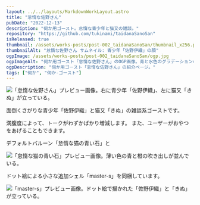 ```yaml
---
layout: ../../layouts/MarkdownWorkLayout.astro
title: "怠惰な佐野さん"
pubDate: "2022-12-13"
description: "伺か用ゴースト。怠惰な青少年と猫又の雑談。"
repository: "https://github.com/tukinami/taidanaSanoSan"
isReleased: true
thumbnail: /assets/works-posts/post-002_taidanaSanoSan/thumbnail_x256.png
thumbnailAlt: "怠惰な佐野さん サムネイル: 青少年「佐野伊織」の顔"
ogpImage: /assets/works-posts/post-002_taidanaSanoSan/ogp.jpg
ogpImageAlt: "伺か用ゴースト「怠惰な佐野さん」のOGP画像。青と水色のグラデーションのカーディガンを着た少年「佐野伊織」と猫又「きぬ」が立っている。"
ogpDescription: "伺か用ゴースト「怠惰な佐野さん」の紹介ページ。"
tags: ["伺か", "伺か-ゴースト"]
---
```


![「怠惰な佐野さん」プレビュー画像。右に青少年「佐野伊織」、左に猫又「きぬ」が立っている。](/assets/works-posts/post-002_taidanaSanoSan/preview.png)

面倒くさがりな青少年「佐野伊織」と猫又「きぬ」の雑談系ゴーストです。

満腹度によって、トークがわずかばかり増減します。
また、ユーザーがおやつをあげることもできます。

デフォルトバルーン「怠惰な猫の青い石」と

![「怠惰な猫の青い石」プレビュー画像。薄い色の青と橙の吹き出しが並んでいる。](/assets/works-posts/post-002_taidanaSanoSan/preview_lazy-cats-blue-stone.png)

ドット絵による小さな追加シェル「master-s」を同梱しています。

![「master-s」プレビュー画像。ドット絵で描かれた「佐野伊織」と「きぬ」が立っている。](/assets/works-posts/post-002_taidanaSanoSan/preview_master-s.png)
